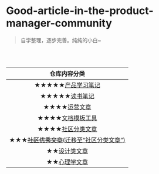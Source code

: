 # Good-article-in-the-product-manager-community

>自学整理，逐步完善。纯纯的小白~
<br/>
<br/>



| 仓库内容分类 |
| :------: |
| ★★★★★[产品学习笔记](https://github.com/wangyr45/Good-article-in-the-product-manager-community/blob/master/Study%20notes/Menu.md) |
| ★★★★★[读书笔记](https://github.com/wangyr45/Product-Manager/tree/master/Reading%20Notes) |
|  ★★★★[运营文章](https://github.com/wangyr45/Product-Manager/blob/master/Operation.md) |
|   ★★★★[文档模板工具](https://github.com/wangyr45/Good-article-in-the-product-manager-community/blob/master/Document/document.md) |
|   ★★★★[社区分类文章](https://github.com/wangyr45/Product-Manager/tree/master/Classification%20of%20articles) |
|     ★★★[~~社区优秀文章~~(迁移至“社区分类文章”)](https://github.com/wangyr45/Good-article-in-the-product-manager-community/blob/master/Product/Product.md) |
|       ★★[设计类文章](https://github.com/wangyr45/Good-article-in-the-product-manager-community/blob/master/Design.md) |
|       ★★[心理学文章](https://github.com/wangyr45/Good-article-in-the-product-manager-community/blob/master/psychology.md) |

